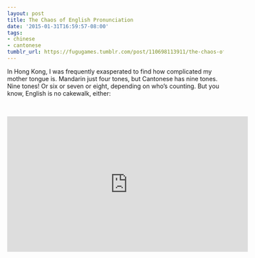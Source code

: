 ```yaml
---
layout: post
title: The Chaos of English Pronunciation
date: '2015-01-31T16:59:57-08:00'
tags:
- chinese
- cantonese
tumblr_url: https://fugugames.tumblr.com/post/110698113911/the-chaos-of-english-pronunciation
---
```

In Hong Kong, I was frequently exasperated to find how complicated my mother tongue is. Mandarin just four tones, but Cantonese has nine tones. Nine tones! Or six or seven or eight, depending on who’s counting. But you know, English is no cakewalk, either:

&nbsp;

<iframe width="560" height="315" src="https://www.youtube.com/embed/1edPxKqiptw" frameborder="0"></iframe>

